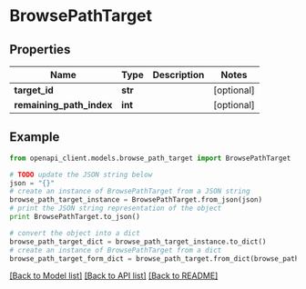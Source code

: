 # BrowsePathTarget


## Properties
Name | Type | Description | Notes
------------ | ------------- | ------------- | -------------
**target_id** | **str** |  | [optional] 
**remaining_path_index** | **int** |  | [optional] 

## Example

```python
from openapi_client.models.browse_path_target import BrowsePathTarget

# TODO update the JSON string below
json = "{}"
# create an instance of BrowsePathTarget from a JSON string
browse_path_target_instance = BrowsePathTarget.from_json(json)
# print the JSON string representation of the object
print BrowsePathTarget.to_json()

# convert the object into a dict
browse_path_target_dict = browse_path_target_instance.to_dict()
# create an instance of BrowsePathTarget from a dict
browse_path_target_form_dict = browse_path_target.from_dict(browse_path_target_dict)
```
[[Back to Model list]](../README.md#documentation-for-models) [[Back to API list]](../README.md#documentation-for-api-endpoints) [[Back to README]](../README.md)


